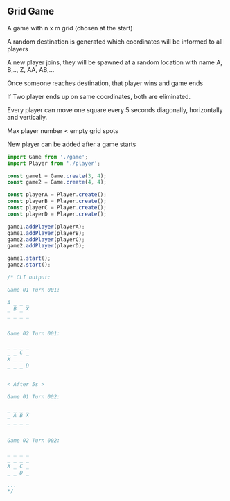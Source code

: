 ## Grid Game

A game with n x m grid (chosen at the start)

A random destination is generated which coordinates will be informed to all players

A new player joins, they will be spawned at a random location with name A, B,.., Z, AA, AB,...

Once someone reaches destination, that player wins and game ends

If Two player ends up on same coordinates, both are eliminated.

Every player can move one square every 5 seconds diagonally, horizontally and vertically.

Max player number < empty grid spots

New player can be added after a game starts

```js
import Game from './game';
import Player from './player';

const game1 = Game.create(3, 4);
const game2 = Game.create(4, 4);

const playerA = Player.create();
const playerB = Player.create();
const playerC = Player.create();
const playerD = Player.create();

game1.addPlayer(playerA);
game1.addPlayer(playerB);
game2.addPlayer(playerC);
game2.addPlayer(playerD);

game1.start();
game2.start();

/* CLI output:

Game 01 Turn 001:

A _ _ _
_ B _ X
_ _ _ _


Game 02 Turn 001:

_ _ _ _
_ _ C _
X _ _ _
_ _ _ D


< After 5s >

Game 01 Turn 002:

_ _ _ _
_ A B X
_ _ _ _


Game 02 Turn 002:

_ _ _ _
_ _ _ _
X _ C _
_ _ D _

...
*/
```
